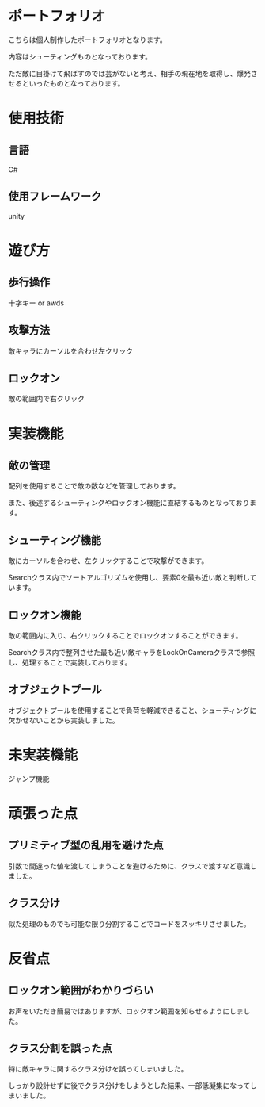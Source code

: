 # ポートフォリオ
こちらは個人制作したポートフォリオとなります。

内容はシューティングものとなっております。

ただ敵に目掛けて飛ばすのでは芸がないと考え、相手の現在地を取得し、爆発させるといったものとなっております。

# 使用技術
## 言語
C#

## 使用フレームワーク
unity

# 遊び方
## 歩行操作
十字キー or awds

## 攻撃方法
敵キャラにカーソルを合わせ左クリック

## ロックオン
敵の範囲内で右クリック

# 実装機能
## 敵の管理
配列を使用することで敵の数などを管理しております。

また、後述するシューティングやロックオン機能に直結するものとなっております。

## シューティング機能
敵にカーソルを合わせ、左クリックすることで攻撃ができます。

Searchクラス内でソートアルゴリズムを使用し、要素0を最も近い敵と判断しています。

## ロックオン機能
敵の範囲内に入り、右クリックすることでロックオンすることができます。

Searchクラス内で整列させた最も近い敵キャラをLockOnCameraクラスで参照し、処理することで実装しております。

## オブジェクトプール
オブジェクトプールを使用することで負荷を軽減できること、シューティングに欠かせないことから実装しました。

# 未実装機能
ジャンプ機能

# 頑張った点
## プリミティブ型の乱用を避けた点
引数で間違った値を渡してしまうことを避けるために、クラスで渡すなど意識しました。

## クラス分け
似た処理のものでも可能な限り分割することでコードをスッキリさせました。

# 反省点
## ロックオン範囲がわかりづらい
お声をいただき簡易ではありますが、ロックオン範囲を知らせるようにしました。

## クラス分割を誤った点
特に敵キャラに関するクラス分けを誤ってしまいました。

しっかり設計せずに後でクラス分けをしようとした結果、一部低凝集になってしまいました。



